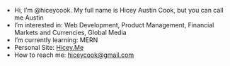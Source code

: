 -  Hi, I’m @hiceycook. My full name is Hicey Austin Cook, but you can call me Austin
-  I’m interested in: Web Development, Product Management, Financial Markets and Currencies, Global Media
-  I’m currently learning: MERN
-  Personal Site: [Hicey.Me](https://hicey.me)
-  How to reach me: hiceycook@gmail.com

<!---
hiceycook/hiceycook is a ✨ special ✨ repository because its `README.md` (this file) appears on your GitHub profile.
You can click the Preview link to take a look at your changes.
--->
